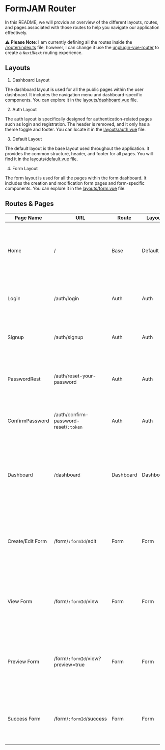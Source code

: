 # FormJAM Router

In this README, we will provide an overview of the different layouts, routes, and pages associated with those routes to help you navigate our application effectively.

:warning: **Please Note**: I am currently defining all the routes inside the [/router/index.ts](./index.ts) file, however, I can change it use the [unplugin-vue-router](https://github.com/posva/unplugin-vue-router) to create a `Nuxt`/`Next` routing experience.

## Layouts

1. Dashboard Layout

The dashboard layout is used for all the public pages within the user dashboard. It includes the navigation menu and dashboard-specific components. You can explore it in the [layouts/dashboard.vue](../layout/dashboard.vue) file.

2. Auth Layout

The auth layout is specifically designed for authentication-related pages such as login and registration. The header is removed, and it only has a theme toggle and footer. You can locate it in the [layouts/auth.vue](../layout/auth.vue) file.

3. Default Layout

The default layout is the base layout used throughout the application. It provides the common structure, header, and footer for all pages. You will find it in the [layouts/default.vue](../layout/default.vue) file.

4. Form Layout

The form layout is used for all the pages within the form dashboard. It includes the creation and modification form pages and form-specific components. You can explore it in the [layouts/form.vue](../layout/form.vue) file.

## Routes & Pages

| Page Name        | URL                                   | Route     | Layout    | Description                                                                                     |
| ---------------- | ------------------------------------- | --------- | --------- | ----------------------------------------------------------------------------------------------- |
| Home             | /                                     | Base      | Default   | The landing page of the application, providing an overview and welcoming users to the project.  |
| Login            | /auth/login                           | Auth      | Auth      | Allows registered users to log in using their credentials.                                      |
| Signup           | /auth/signup                          | Auth      | Auth      | New users can create an account and sign up for the application.                                |
| PasswordRest     | /auth/reset-your-password             | Auth      | Auth      | Allows users to send reset password instructions to their email                                 |
| ConfirmPassword  | /auth/confirm-password-reset/`:token` | Auth      | Auth      | Users can create a new password to use for the application                                      |
| Dashboard        | /dashboard                            | Dashboard | Dashboard | The dashboard page where registered users can access application-specific features and content. |
| Create/Edit Form | /form/`:formId`/edit                  | Form      | Form      | The form page where registered users can create & edit form-specific features and content.      |
| View Form        | /form/`:formId`/view                  | Form      | Form      | The form page where users can submit form-specific features and content.                        |
| Preview Form     | /form/`:formId`/view?preview=true     | Form      | Form      | The form page where registered users can preview form-specific features and content.            |
| Success Form     | /form/`:formId`/success               | Form      | Form      | The form page where users can view success page after form is submitted                         |
